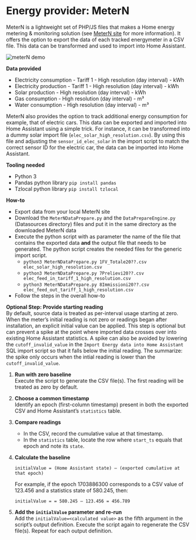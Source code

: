 # Energy provider: MeterN

MeterN is a lightweight set of PHP/JS files that makes a Home energy metering & monitoring solution (see [MeterN site](https://github.com/jeanmarc77/meterN) for more information).
It offers the option to export the data of each tracked energymeter in a CSV file. This data can be transformed and used to import into Home Assistant.

![meterN demo](https://filedn.eu/lA1ykXBhnSe0rOKmNzxOM2H/images/mN/mn_ss.png)

**Data provided**
- Electricity consumption - Tariff 1 - High resolution (day interval) - kWh
- Electricity production - Tariff 1 - High resolution (day interval) - kWh
- Solar production - High resolution (day interval) - kWh
- Gas consumption - High resolution (day interval) - m³
- Water consumption - High resolution (day interval) - m³

MeterN also provides the option to track additional energy consumption for example, that of electric cars.
This data can be exported and imported into Home Assistant using a simple trick.
For instance, it can be transformed into a dummy solar import file (`elec_solar_high_resolution.csv`).
By using this file and adjusting the `sensor_id_elec_solar` in the import script to match the correct sensor ID for the electric car, the data can be imported into Home Assistant.

**Tooling needed**
- Python 3
- Pandas python library `pip install pandas`
- Tzlocal python library `pip install tzlocal`

**How-to**
- Export data from your local MeterN site
- Download the `MeterNDataPrepare.py` and the `DataPrepareEngine.py` (Datasources directory) files and put it in the same directory as the downloaded MeterN data
- Execute the python script with as parameter the name of the file that contains the exported data **and** the output file that needs to be generated. The python script creates the needed files for the generic import script.
    - `python3 MeterNDataPrepare.py 1FV_Totale20??.csv elec_solar_high_resolution.csv`
    - `python3 MeterNDataPrepare.py 7Prelievi20??.csv elec_feed_in_tariff_1_high_resolution.csv`
    - `python3 MeterNDataPrepare.py 8Immissioni20??.csv elec_feed_out_tariff_1_high_resolution.csv`
- Follow the steps in the overall how-to

**Optional Step: Provide starting reading**<br>
By default, source data is treated as per-interval usage starting at zero.
When the meter’s initial reading is not zero or readings began after installation, an explicit initial value can be applied.
This step is optional but can prevent a spike at the point where imported data crosses over into existing Home Assistant statistics.
A spike can also be avoided by lowering the `cutoff_invalid_value` in the `Import Energy data into Home Assistant` SQL import script so that it falls below the initial reading.
The summarize: the spike only occurs when the intial reading is lower than the `cutoff_invalid_value`.

1. **Run with zero baseline**<br>
   Execute the script to generate the CSV file(s). The first reading will be treated as zero by default.

2. **Choose a common timestamp**<br> 
   Identify an epoch (first-column timestamp) present in both the exported CSV and Home Assistant’s `statistics` table.

3. **Compare readings**<br>
   - In the CSV, record the cumulative value at that timestamp.
   - In the `statistics` table, locate the row where `start_ts` equals that epoch and note its `state`.

4. **Calculate the baseline**<br>
   ```text
   initialValue = (Home Assistant state) – (exported cumulative at that epoch)
   ```
   For example, if the epoch 1703886300 corresponds to a CSV value of 123.456 and a statistics state of 580.245, then:
   ```text
   initialValue = = 580.245 – 123.456 = 456.789
   ```
5. **Add the `initialValue` parameter and re-run**<br>
   Add the `initialValue=<calculated value>` as the fifth argument in the script’s output definition.
   Execute the script again to regenerate the CSV file(s). Repeat for each output definition.
